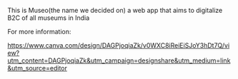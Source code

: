 This is Museo(the name we decided on) a web app that aims to digitalize B2C of all museums in India

For more information:

https://www.canva.com/design/DAGPjoqiaZk/v0WXC8iReiEiSJoY3hDt7Q/view?utm_content=DAGPjoqiaZk&utm_campaign=designshare&utm_medium=link&utm_source=editor
